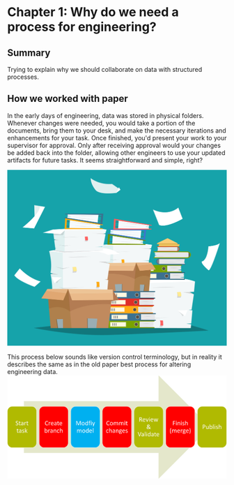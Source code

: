 # Chapter 1: Why do we need  a process for engineering?

## Summary
Trying to explain why we should collaborate on data with structured processes.
## How we worked with paper
In the early days of engineering, data was stored in physical folders. Whenever changes were needed, you would take a portion of the documents, bring them to your desk, and make the necessary iterations and enhancements for your task. Once finished, you'd present your work to your supervisor for approval. Only after receiving approval would your changes be added back into the folder, allowing other engineers to use your updated artifacts for future tasks. It seems straightforward and simple, right?

![](/iStock-937302452.jpg)


This process below sounds like version control terminology, but in reality it describes the same as in the old paper best process for altering engineering data.
![](/Pasted%20image%2020240826132046.png)
